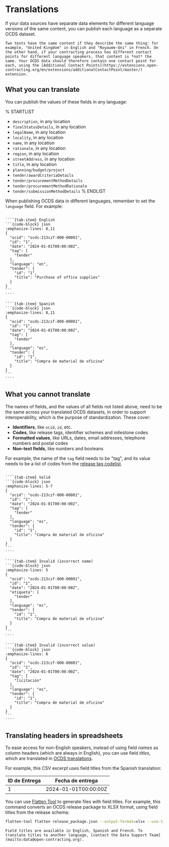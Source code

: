 # Translations

If your data sources have separate data elements for different language versions of the same content, you can publish each language as a separate OCDS dataset.

```{admonition} What does "same content" mean?
Two texts have the same content if they describe the same thing: for example, "United Kingdom" in English and "Royaume-Uni" in French. On the other hand, if your contracting process has different contact points for different language speakers, that content is *not* the same. Your OCDS data should therefore contain one contact point for each, using the [Additional Contact Points](https://extensions.open-contracting.org/en/extensions/additionalContactPoint/master/) extension.
```

## What you can translate

You can publish the values of these fields in any language:

% STARTLIST
- `description`, in any location
- `finalStatusDetails`, in any location
- `legalName`, in any location
- `locality`, in any location
- `name`, in any location
- `rationale`, in any location
- `region`, in any location
- `streetAddress`, in any location
- `title`, in any location
- `planning/budget/project`
- `tender/awardCriteriaDetails`
- `tender/procurementMethodDetails`
- `tender/procurementMethodRationale`
- `tender/submissionMethodDetails`
% ENDLIST

When publishing OCDS data in different languages, remember to set the `language` field. For example:

`````{tab-set}

````{tab-item} English
```{code-block} json
:emphasize-lines: 8,11
{
  "ocid": "ocds-213czf-000-00001",
  "id": "1",
  "date": "2024-01-01T00:00:00Z",
  "tag": [
    "tender"
  ],
  "language": "en",
  "tender": {
    "id": "1",
    "title": "Purchase of office supplies"
  }
}
```
````

````{tab-item} Spanish
```{code-block} json
:emphasize-lines: 8,11
{
  "ocid": "ocds-213czf-000-00001",
  "id": "1",
  "date": "2024-01-01T00:00:00Z",
  "tag": [
    "tender"
  ],
  "language": "es",
  "tender": {
    "id": "1",
    "title": "Compra de material de oficina"
  }
}
```
````

`````

## What you cannot translate

The names of fields, and the values of all fields not listed above, need to be the same across your translated OCDS datasets, in order to support interoperability, which is the purpose of standardization. These cover:

- **Identifiers**, like `ocid`, `id`, etc.
- **Codes**, like release tags, identifier schemes and milestone codes
- **Formatted values**, like URLs, dates, email addresses, telephone numbers and postal codes
- **Non-text fields**, like numbers and booleans

For example, the name of the `tag` field needs to be "tag", and its value needs to be a list of codes from the [release tag codelist](../../schema/codelists.md#release-tag).

`````{tab-set}

````{tab-item} Valid
```{code-block} json
:emphasize-lines: 5-7
{
  "ocid": "ocds-213czf-000-00001",
  "id": "1",
  "date": "2024-01-01T00:00:00Z",
  "tag": [
    "tender"
  ],
  "language": "es",
  "tender": {
    "id": "1",
    "title": "Compra de material de oficina"
  }
}
```
````

````{tab-item} Invalid (incorrect name)
```{code-block} json
:emphasize-lines: 5
{
  "ocid": "ocds-213czf-000-00001",
  "id": "1",
  "date": "2024-01-01T00:00:00Z",
  "etiqueta": [
    "tender"
  ],
  "language": "es",
  "tender": {
    "id": "1",
    "title": "Compra de material de oficina"
  }
}
```
````

````{tab-item} Invalid (incorrect value)
```{code-block} json
:emphasize-lines: 6
{
  "ocid": "ocds-213czf-000-00001",
  "id": "1",
  "date": "2024-01-01T00:00:00Z",
  "tag": [
    "licitación"
  ],
  "language": "es",
  "tender": {
    "id": "1",
    "title": "Compra de material de oficina"
  }
}
```
````

`````

## Translating headers in spreadsheets

To ease access for non-English speakers, instead of using field *names* as column headers (which are always in English), you can use field *titles*, which are translated in [OCDS translations](localization.md#translating-the-standard).

For example, this CSV excerpt uses field titles from the Spanish translation:

| ID de Entrega | Fecha de entrega     |
| ------------- | -------------------- |
| 1             | 2024-01-01T00:00:00Z |

You can use [Flatten Tool](https://flatten-tool.readthedocs.io/en/latest/) to generate files with field titles. For example, this command converts an OCDS release package to XLSX format, using field titles from the release schema:

```bash
flatten-tool flatten release_package.json --output-format=xlsx --use-titles --schema=release-schema.json --root-id=ocid --root-list-path=releases
```

```{note}
Field titles are available in English, Spanish and French. To translate titles to another language, [contact the Data Support Team](mailto:data@open-contracting.org).
```

